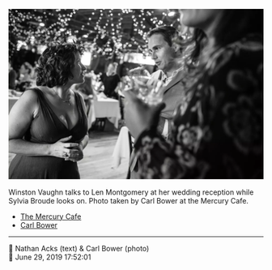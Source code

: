 ![Winston Vaughn talks to Len Montgomery](assets/2019-06-29-set-3-the-reception-17.webp)

Winston Vaughn talks to Len Montgomery at her wedding reception while Sylvia Broude looks on. Photo taken by Carl Bower at the Mercury Cafe.

* [The Mercury Cafe](http://mercurycafe.com)
* [Carl Bower](https://carlbowerphotos.com)

- - - -

<span aria-hidden="true">👥</span> Nathan Acks (text) & Carl Bower (photo)  
<span aria-hidden="true">📅</span> June 29, 2019 17:52:01
